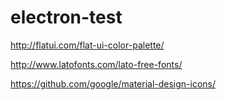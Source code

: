 # electron-test




http://flatui.com/flat-ui-color-palette/

http://www.latofonts.com/lato-free-fonts/

https://github.com/google/material-design-icons/

